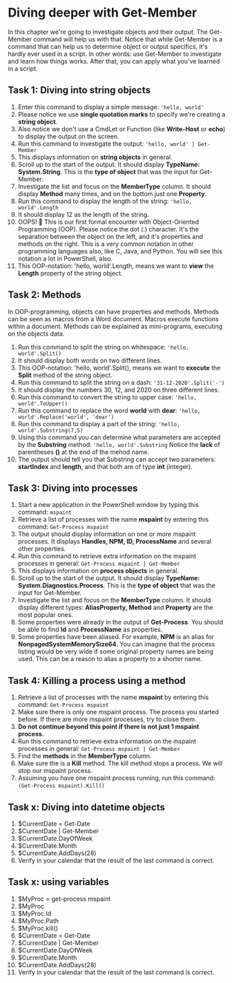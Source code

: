 # Diving deeper with Get-Member
In this chapter we're going to investigate objects and their output. The Get-Member command will help us with that. Notice that while Get-Member is a command that can help us to determine object or output specifics, it's hardly ever used in a script. In other words: use Get-Member to investigate and learn how things works. After that, you can apply what you've learned in a script.

## Task 1: Diving into string objects
1. Enter this command to display a simple message: ```'hello, world'```
1. Please notice we use **single quotation marks** to specify we're creating a **string object**.
1. Also notice we don't use a CmdLet or Function (like **Write-Host** or **echo**) to display the output on the screen.
1. Run this command to investigate the output: ```'hello, world' | Get-Member```
1. This displays information on **string objects** in general.
1. Scroll up to the start of the output. It should display **TypeName: System.String**. This is the **type of object** that was the input for Get-Member.
1. Investigate the list and focus on the **MemberType** column. It should display **Method** many times, and on the bottom just one **Property**.
1. Run this command to display the length of the string: ```'hello, world'.Length```
1. It should display 12 as the length of the string.
1. OOPS! :see_no_evil: This is our first formal encounter with Object-Oriented Programming (OOP). Please notice the dot (.) character. It's the separation between the object on the left, and it's properties and methods on the right. This is a very common notation in other programming languages also, like C, Java, and Python. You will see this notation a lot in PowerShell, also.
1. This OOP-notation: 'hello, world'.Length, means we want to **view** the **Length** property of the string object.


## Task 2: Methods
In OOP-programming, objects can have properties and methods. Methods can be seen as macros from a Word document. Macros execute functions within a document. Methods can be explained as mini-programs, executing on the objects data.
1. Run this command to split the string on whitespace: ```'hello, world'.Split()```
1. It should display both words on two different lines.
1. This OOP-notation: 'hello, world'.Split(), means we want to **execute** the **Split** method of the string object.
1. Run this command to split the string on a dash: ```'31-12-2020'.Split('-')```
1. It should display the numbers 30, 12, and 2020 on three different lines.
1. Run this command to convert the string to upper case: ```'hello, world'.ToUpper()```
1. Run this command to replace the word **world** with **dear**: ```'hello, world'.Replace('world', 'dear')```
1. Run this command to display a part of the string: ```'hello, world'.Substring(7,5)```
1. Using this command you can determine what parameters are accepted by the **Substring** method: ```'hello, world'.Substring``` Notice the **lack** of parentheses **()** at the end of the mehod name.
1. The output should tell you that Substring can accept two parameters: **startIndex** and **length**, and that both are of type **int** (integer).


## Task 3: Diving into processes
1. Start a new application in the PowerShell window by typing this command: ```mspaint```
1. Retrieve a list of processes with the name **mspaint** by entering this command: ```Get-Process mspaint```
1. The output should display information on one or more mspaint processes. It displays **Handles, NPM, ID, ProcessName** and several other properties.
1. Run this command to retrieve extra information on the mspaint processes in general: ```Get-Process mspaint | Get-Member```
1. This displays information on **process objects** in general.
1. Scroll up to the start of the output. It should display **TypeName: System.Diagnostics.Process**. This is the **type of object** that was the input for Get-Member.
1. Investigate the list and focus on the **MemberType** column. It should display different types: **AliasProperty, Method** and **Property** are the most popular ones.
1. Some properties were already in the output of **Get-Process**. You should be able to find **Id** and **ProcessName** as properties.
1. Some properties have been aliased. For example, **NPM** is an alias for **NonpagedSystemMemorySize64**. You can imagine that the process listing would be very wide if some original property names are being used. This can be a reason to alias a property to a shorter name.


## Task 4: Killing a process using a method
1. Retrieve a list of processes with the name **mspaint** by entering this command: ```Get-Process mspaint```
1. Make sure there is only one mspaint process. The process you started before. If there are more mspaint processes, try to close them.
1. **Do not continue beyond this point if there is not just 1 mspaint process.**
1. Run this command to retrieve extra information on the mspaint processes in general: ```Get-Process mspaint | Get-Member```
1. Find the **methods** in the **MemberType** column.
1. Make sure the is a **Kill** method. The kill method stops a process. We will stop our mspaint process.
1. Assuming you have one mspaint process running, run this command: ```(Get-Process mspaint).Kill()```


## Task x: Diving into datetime objects
1. $CurrentDate = Get-Date
1. $CurrentDate | Get-Member
1. $CurrentDate.DayOfWeek
1. $CurrentDate.Month
1. $CurrentDate.AddDays(28)
1. Verify in your calendar that the result of the last command is correct.


## Task x: using variables
1. $MyProc = get-process mspaint
1. $MyProc
1. $MyProc.Id
1. $MyProc.Path
1. $MyProc.kill()
1. $CurrentDate = Get-Date
1. $CurrentDate | Get-Member
1. $CurrentDate.DayOfWeek
1. $CurrentDate.Month
1. $CurrentDate.AddDays(28)
1. Verify in your calendar that the result of the last command is correct.
